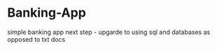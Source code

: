 # Banking-App
simple banking app 
next step - upgarde to using sql and databases as opposed to txt docs
